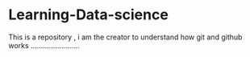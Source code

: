 # Learning-Data-science
This is  a repository ,  i am the creator to understand how git and github works ........................
